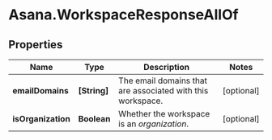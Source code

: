 # Asana.WorkspaceResponseAllOf

## Properties

Name | Type | Description | Notes
------------ | ------------- | ------------- | -------------
**emailDomains** | **[String]** | The email domains that are associated with this workspace. | [optional] 
**isOrganization** | **Boolean** | Whether the workspace is an *organization*. | [optional] 


